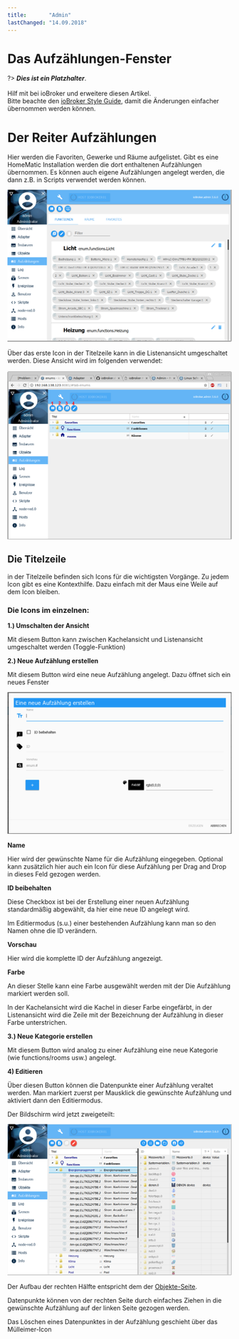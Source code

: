 ```yaml
---
title:       "Admin"
lastChanged: "14.09.2018"
---
```


# Das Aufzählungen-Fenster

?> ***Dies ist ein Platzhalter***.
   <br><br>
   Hilf mit bei ioBroker und erweitere diesen Artikel.  
   Bitte beachte den [ioBroker Style Guide](community/styleguidedoc), 
   damit die Änderungen einfacher übernommen werden können.


# Der Reiter Aufzählungen

Hier werden die Favoriten, Gewerke und Räume aufgelistet. Gibt es eine HomeMatic Installation werden die dort enthaltenen Aufzählungen übernommen. Es können 
auch eigene Aufzählungen angelegt werden, die dann z.B. in Scripts verwendet werden können.

![Die Aufzählungen in der Kachelansicht](media/ADMIN_Aufzaehlungen_kachel.png)

Über das erste Icon in der Titelzeile kann in die Listenansicht umgeschaltet werden. Diese Ansicht wird im folgenden verwendet:

![Die Aufzählungen in der Listenansicht](media/ADMIN_Aufzaehlungen_liste_numbers.png)
 


## Die Titelzeile

in der Titelzeile befinden sich Icons für die wichtigsten Vorgänge. Zu jedem Icon gibt es eine Kontexthilfe. Dazu einfach mit der Maus eine Weile auf dem Icon bleiben.



### Die Icons im einzelnen:

**1.) Umschalten der Ansicht**

Mit diesem Button kann zwischen Kachelansicht und Listenansicht umgeschaltet werden 
(Toggle-Funktion)
 

**2.) Neue Aufzählung erstellen**

Mit diesem Button wird eine neue Aufzählung angelegt. Dazu öffnet sich ein neues Fenster

![Neue Aufzählung erstellen](media/ADMIN_Aufzaehlungen_liste_erstellen.png) 

**Name**

Hier wird der gewünschte Name für die Aufzählung eingegeben. Optional kann zusätzlich 
hier auch ein Icon für diese Aufzählung per Drag and Drop in dieses Feld gezogen werden.

**ID beibehalten**

Diese Checkbox ist bei der Erstellung einer neuen Aufzählung standardmäßig abgewählt, da hier eine neue ID angelegt wird. 

Im Editiermodus (s.u.) einer bestehenden Aufzählung kann man so den Namen ohne die 
ID verändern.

**Vorschau**

Hier wird die komplette ID der Aufzählung angezeigt.

**Farbe**

An dieser Stelle kann eine Farbe ausgewählt werden mit der Die Aufzählung markiert 
werden soll.

In der Kachelansicht wird die Kachel in dieser Farbe eingefärbt, in der Listenansicht 
wird die Zeile mit der Bezeichnung der Aufzählung in dieser Farbe unterstrichen.
 


**3.) Neue Kategorie erstellen**

Mit diesem Button wird analog zu einer Aufzählung eine neue Kategorie (wie 
functions/rooms usw.) angelegt.



**4) Editieren**

Über diesen Button können die Datenpunkte einer Aufzählung veraltet werden. Man 
markiert zuerst per Mausklick die gewünschte Aufzählung und aktiviert dann den
Editiermodus.

Der Bildschirm wird jetzt zweigeteilt:

![Aufzählung bearbeiten](media/ADMIN_Aufzaehlungen_liste_hinzufuegen.png)

Der Aufbau der rechten Hälfte entspricht dem der [Objekte-Seite](opbjects.md).

Datenpunkte können von der rechten Seite durch einfaches Ziehen in die gewünschte 
Aufzählung auf der linken Seite gezogen werden.

Das Löschen eines Datenpunktes in der Aufzählung geschieht über das Mülleimer-Icon 
